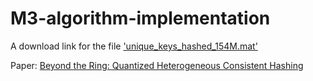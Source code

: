 # M3-algorithm-implementation
A download link for the file ['unique_keys_hashed_154M.mat'](https://technionmail-my.sharepoint.com/:u:/g/personal/yoav1013_campus_technion_ac_il/ESr9spAiIn9GoH1CJtUmT2ABU9wn0YKuv8hdPD2byUHy6g?e=QmhfQR)

Paper: [Beyond the Ring: Quantized Heterogeneous Consistent Hashing](https://icnp23.cs.ucr.edu/assets/papers/icnp23-final77.pdf)
